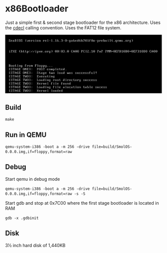 # x86Bootloader


Just a simple first & second stage bootloader for the x86 architecture. Uses the [cdecl](https://en.wikipedia.org/wiki/X86_calling_conventions) calling convention. Uses the FAT12 file system.


<div align="center">
<img src = "output.png">
</div>

## Build

```shell
make
```

## Run in QEMU

```shell
qemu-system-i386 -boot a -m 256 -drive file=build/SmolOS-0.0.0.img,if=floppy,format=raw
```

## Debug
Start qemu in debug mode

```shell
qemu-system-i386 -boot a -m 256 -drive file=build/SmolOS-0.0.0.img,if=floppy,format=raw -s -S
```

Start gdb and stop at 0x7C00 where the first stage bootloader is located in RAM
```shell
gdb -x .gdbinit
```

## Disk

3½ inch hard disk of 1,440KB
